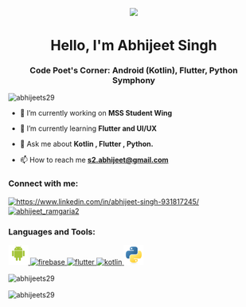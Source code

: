 <p align="center"><img src="https://e0.pxfuel.com/wallpapers/398/350/desktop-wallpaper-nillia-webdesign-web-development-management.jpg" /> </p>
<h1 align="center">Hello, I'm Abhijeet Singh</h1>
<h3 align="center">Code Poet's Corner: Android (Kotlin), Flutter, Python Symphony</h3>
<p align="left"> <img src="https://komarev.com/ghpvc/?username=abhijeets29&label=Profile%20views&color=0e75b6&style=flat" alt="abhijeets29" /> </p>


- 🔭 I’m currently working on **MSS Student Wing**

- 🌱 I’m currently learning **Flutter and UI/UX**

- 💬 Ask me about **Kotlin , Flutter , Python.**

- 📫 How to reach me **s2.abhijeet@gmail.com**

<h3 align="left">Connect with me:</h3>
<p align="left">
<a href="https://linkedin.com/in/https://www.linkedin.com/in/abhijeet-singh-931817245/" target="blank"><img align="center" src="https://raw.githubusercontent.com/rahuldkjain/github-profile-readme-generator/master/src/images/icons/Social/linked-in-alt.svg" alt="https://www.linkedin.com/in/abhijeet-singh-931817245/" height="30" width="40" /></a>
<a href="https://instagram.com/abhijeet_ramgaria2" target="blank"><img align="center" src="https://raw.githubusercontent.com/rahuldkjain/github-profile-readme-generator/master/src/images/icons/Social/instagram.svg" alt="abhijeet_ramgaria2" height="30" width="40" /></a>
</p>

<h3 align="left">Languages and Tools:</h3>
<p align="left"> <a href="https://developer.android.com" target="_blank" rel="noreferrer"> <img src="https://raw.githubusercontent.com/devicons/devicon/master/icons/android/android-original-wordmark.svg" alt="android" width="40" height="40"/> </a> <a href="https://firebase.google.com/" target="_blank" rel="noreferrer"> <img src="https://www.vectorlogo.zone/logos/firebase/firebase-icon.svg" alt="firebase" width="40" height="40"/> </a> <a href="https://flutter.dev" target="_blank" rel="noreferrer"> <img src="https://www.vectorlogo.zone/logos/flutterio/flutterio-icon.svg" alt="flutter" width="40" height="40"/> </a> <a href="https://kotlinlang.org" target="_blank" rel="noreferrer"> <img src="https://www.vectorlogo.zone/logos/kotlinlang/kotlinlang-icon.svg" alt="kotlin" width="40" height="40"/> </a> <a href="https://www.python.org" target="_blank" rel="noreferrer"> <img src="https://raw.githubusercontent.com/devicons/devicon/master/icons/python/python-original.svg" alt="python" width="40" height="40"/> </a> </p>

<p><img align="center" src="https://github-readme-stats.vercel.app/api/top-langs?username=abhijeets29&show_icons=true&locale=en&layout=compact" alt="abhijeets29" /></p>

<p><img align="center" src="https://github-readme-streak-stats.herokuapp.com/?user=abhijeets29&" alt="abhijeets29" /></p>
